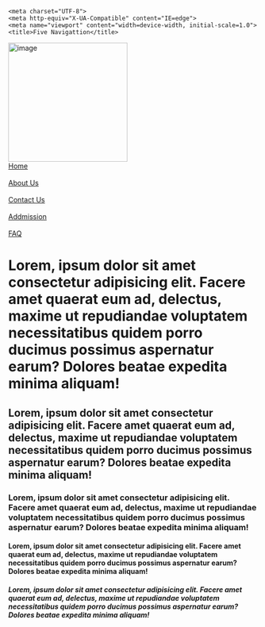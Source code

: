 <!DOCTYPE html>
<html lang="en">
<head>
   

    <meta charset="UTF-8">
    <meta http-equiv="X-UA-Compatible" content="IE=edge">
    <meta name="viewport" content="width=device-width, initial-scale=1.0">
    <title>Five Navigattion</title>
</head>
<img src="image/IMG_20181122_161153.jpg"alt="image" width="240px" height="240px">
<link rel="stylesheet" href="Style.css">
<br>
<a href="indexHome.html">Home</a>
</br>
<br>
<a href="AboutUs.html">About Us</a>
</br>
<br>
<a href="ContactUs.html">Contact Us</a>
</br>
<br>
<a href="Addmission.html">Addmission</a>
</br>
<br>
<a href="FAQ.html">FAQ</a>
</br>
<body>
    <h1>Lorem, ipsum dolor sit amet consectetur adipisicing elit. Facere amet quaerat eum ad, delectus, maxime ut repudiandae voluptatem necessitatibus quidem porro ducimus possimus aspernatur earum? Dolores beatae expedita minima aliquam!
    </h1>
    <h2>Lorem, ipsum dolor sit amet consectetur adipisicing elit. Facere amet quaerat eum ad, delectus, maxime ut repudiandae voluptatem necessitatibus quidem porro ducimus possimus aspernatur earum? Dolores beatae expedita minima aliquam!
    </h2>
    <h3>Lorem, ipsum dolor sit amet consectetur adipisicing elit. Facere amet quaerat eum ad, delectus, maxime ut repudiandae voluptatem necessitatibus quidem porro ducimus possimus aspernatur earum? Dolores beatae expedita minima aliquam!
    </h3>
    <h4>Lorem, ipsum dolor sit amet consectetur adipisicing elit. Facere amet quaerat eum ad, delectus, maxime ut repudiandae voluptatem necessitatibus quidem porro ducimus possimus aspernatur earum? Dolores beatae expedita minima aliquam!
    </h4>
    <h5>Lorem, ipsum dolor sit amet consectetur adipisicing elit. Facere amet quaerat eum ad, delectus, maxime ut repudiandae voluptatem necessitatibus quidem porro ducimus possimus aspernatur earum? Dolores beatae expedita minima aliquam!
    </h5>
</body>
</html>
